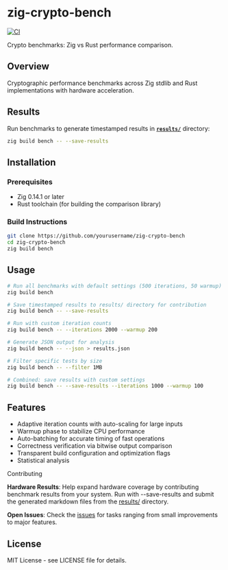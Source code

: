 # zig-crypto-bench

[![CI](https://github.com/jadnohra/zig-crypto-bench/workflows/CI/badge.svg)](https://github.com/jadnohra/zig-crypto-bench/actions)

Crypto benchmarks: Zig vs Rust performance comparison.

## Overview

Cryptographic performance benchmarks across Zig stdlib and Rust implementations with hardware acceleration.


## Results

Run benchmarks to generate timestamped results in [**`results/`**](results/) directory:

```bash
zig build bench -- --save-results
```


## Installation

### Prerequisites

- Zig 0.14.1 or later
- Rust toolchain (for building the comparison library)

### Build Instructions

```bash
git clone https://github.com/yourusername/zig-crypto-bench
cd zig-crypto-bench
zig build bench
```


## Usage

```bash
# Run all benchmarks with default settings (500 iterations, 50 warmup)
zig build bench

# Save timestamped results to results/ directory for contribution
zig build bench -- --save-results

# Run with custom iteration counts
zig build bench -- --iterations 2000 --warmup 200

# Generate JSON output for analysis
zig build bench -- --json > results.json

# Filter specific tests by size
zig build bench -- --filter 1MB

# Combined: save results with custom settings
zig build bench -- --save-results --iterations 1000 --warmup 100
```

## Features

- Adaptive iteration counts with auto-scaling for large inputs
- Warmup phase to stabilize CPU performance
- Auto-batching for accurate timing of fast operations
- Correctness verification via bitwise output comparison
- Transparent build configuration and optimization flags
- Statistical analysis

Contributing

**Hardware Results**: Help expand hardware coverage by contributing benchmark results from your system. Run with --save-results and submit the generated markdown files from the [results/](results/) directory.

**Open Issues**: Check the [issues](https://github.com/jadnohra/zig-crypto-bench/issues) for tasks ranging from small improvements to major features.

## License

MIT License - see LICENSE file for details.
